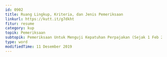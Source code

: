 ```yaml
---
id: 0902
title: Ruang Lingkup, Kriteria, dan Jenis Pemeriksaan
linkurl: https://kutt.it/g7dkht
fitur: resume
category: kup
topik: Pemeriksaan
subtopik: Pemeriksaan Untuk Menguji Kepatuhan Perpajakan (Sejak 1 Feb 2013)
type: word
modifiedTime: 11 Desember 2019
---
```


